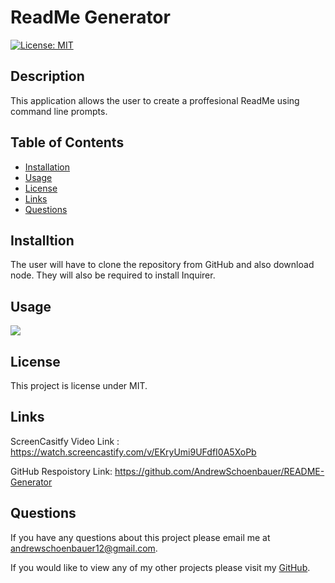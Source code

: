 # **ReadMe Generator**
  [![License: MIT](https://img.shields.io/badge/License-MIT-yellow.svg)](https://opensource.org/licenses/MIT)
  
  ## **Description**
  This application allows the user to create a proffesional ReadMe using command line prompts. 

  ## **Table of Contents**
  - [Installation](#installation)
  - [Usage](#usage)
  - [License](#license)
  - [Links](#links)
  - [Questions](#questions)

  ## **Installtion**
  The user will have to clone the repository from GitHub and also download node. They will also be required to install Inquirer.

  ## **Usage**
  <img src="./Develop/Screen-Gif.gif">

  ## **License**
This project is license under MIT.

## **Links**
ScreenCasitfy Video Link : https://watch.screencastify.com/v/EKryUmi9UFdfI0A5XoPb


GitHub Respoistory Link: https://github.com/AndrewSchoenbauer/README-Generator
## **Questions**
If you have any questions about this project please email me at andrewschoenbauer12@gmail.com. 

If you would like to view any of my other projects please visit my [GitHub](https://github.com/AndrewSchoenbauer).



